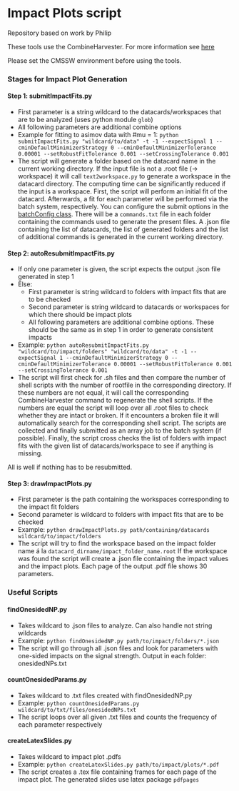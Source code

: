 # Impact Plots script

Repository based on work by Philip

These tools use the CombineHarvester. For more information see [here](https://twiki.cern.ch/twiki/bin/view/CMS/HiggsWG/SWGuideNonStandardCombineUses#Nuisance_parameter_impacts)

Please set the CMSSW environment before using the tools.

### Stages for Impact Plot Generation

#### Step 1: submitImpactFits.py

  * First parameter is a string wildcard to the datacards/workspaces that are to be analyzed (uses python module `glob`)
  * All following parameters are additional combine options
  * Example for fitting to asimov data with #mu = 1: `python submitImpactFits.py "wildcard/to/data" -t -1 --expectSignal 1 --cminDefaultMinimizerStrategy 0 --cminDefaultMinimizerTolerance 0.00001 --setRobustFitTolerance 0.001 --setCrossingTolerance 0.001`
  * The script will generate a folder based on the datacard name in the current working directory.
   If the input file is not a .root file (-> workspace) it will call `text2workspace.py` to generate a workspace in the datacard directory.
   The computing time can be significantly reduced if the input is a workspace.
   First, the script will perform an initial fit of the datacard. Afterwards, a fit for each parameter will be performed via the batch system, respectively.
   You can configure the submit options in the [batchConfig class](https://gitlab.cern.ch/kit-cn-cms/impactPlots/blob/b76e641f30d4731ac1969ffb5a320339ecc9dc55/base/batchConfig.py).
   There will be a `commands.txt` file in each folder containing the commands used to generate the present files.
   A .json file containing the list of datacards, the list of generated folders and the list of additional commands is generated in the current working directory. 
   
#### Step 2: autoResubmitImpactFits.py
  * If only one parameter is given, the script expects the output .json file generated in step 1
  * Else:
    * First parameter is string wildcard to folders with impact fits that are to be checked
    * Second parameter is string wildcard to datacards or workspaces for which there should be impact plots
    * All following parameters are additional combine options. These should be the same as in step 1 in order to generate consistent impacts
  * Example: `python autoResubmitImpactFits.py "wildcard/to/impact/folders" "wildcard/to/data" -t -1 --expectSignal 1 --cminDefaultMinimizerStrategy 0 --cminDefaultMinimizerTolerance 0.00001 --setRobustFitTolerance 0.001 --setCrossingTolerance 0.001`
  * The script will first check for .sh files and then compare the number of shell scripts with the number of rootfile in the corresponding directory.
   If these numbers are not equal, it will call the corresponding CombineHarvester command to regenerate the shell scripts.
   If the numbers are equal the script will loop over all .root files to check whether they are intact or broken.
   If it encounters a broken file it will automatically search for the corresponding shell script. The scripts are collected and finally submitted as an array job to the batch system (if possible).
   Finally, the script cross checks the list of folders with impact fits with the given list of datacards/workspace to see if anything is missing.
   
   All is well if nothing has to be resubmitted.  
   
#### Step 3: drawImpactPlots.py
  
  * First parameter is the path containing the workspaces corresponding to the impact fit folders
  * Second parameter is wildcard to folders with impact fits that are to be checked
  * Example: `python drawImpactPlots.py path/containing/datacards wildcard/to/impact/folders`
  * The script will try to find the workspace based on the impact folder name á la `datacard_dirname/impact_folder_name.root`
   If the workspace was found the script will create a .json file containing the impact values and the impact plots.
   Each page of the output .pdf file shows 30 parameters.
   
### Useful Scripts

#### findOnesidedNP.py

  * Takes wildcard to .json files to analyze. Can also handle not string wildcards
  * Example: `python findOnesidedNP.py path/to/impact/folders/*.json`
  * The script will go through all .json files and look for parameters with one-sided impacts on the signal strength. Output in each folder: onesidedNPs.txt

#### countOnesidedParams.py

  * Takes wildcard to .txt files created with findOnesidedNP.py
  * Example: `python countOnesidedParams.py wildcard/to/txt/files/onesidedNPs.txt`
  * The script loops over all given .txt files and counts the frequency of each parameter respectively
  
#### createLatexSlides.py

  * Takes wildcard to impact plot .pdfs
  * Example: `python createLatexSlides.py path/to/impact/plots/*.pdf`
  * The script creates a .tex file containing frames for each page of the impact plot. The generated slides use latex package `pdfpages`

